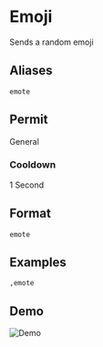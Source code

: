 # Emoji
Sends a random emoji

## Aliases
`emote`
## Permit
General
### Cooldown
1 Second
## Format
`emote`
## Examples
`,emote`
## Demo 
![Demo](https://i.ibb.co/8cMfrHv/emote.gif)

